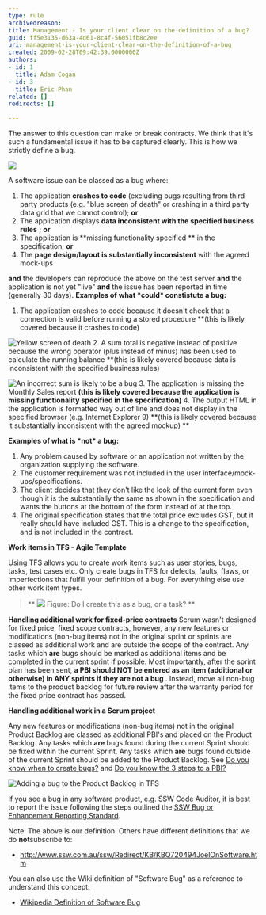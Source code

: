 ```yaml
---
type: rule
archivedreason: 
title: Management - Is your client clear on the definition of a bug?
guid: ff5e3135-d63a-4d61-8c4f-56051fb8c2ee
uri: management-is-your-client-clear-on-the-definition-of-a-bug
created: 2009-02-28T09:42:39.0000000Z
authors:
- id: 1
  title: Adam Cogan
- id: 3
  title: Eric Phan
related: []
redirects: []

---
```


The answer to this question can make or break contracts. We think that it's such a fundamental issue it has to be captured clearly. This is how we strictly define a bug.   
<!--endintro-->


![](bug-feature.png)

A software issue can be classed as a bug where:

1. The application  **crashes to code** (excluding bugs resulting from third party products (e.g. "blue screen of death" or crashing in a third party data grid that we cannot control);  **or**
2. The application displays  **data inconsistent with the specified business rules** ; **or**
3. The application is  **missing functionality  specified ** in the specification;  **or**
4. The  **page design/layout is substantially inconsistent** with the agreed mock-ups


**and** the developers can reproduce the above on the test server  **and** the application is not yet "live"  **and** the issue has been reported in time (generally 30 days).
**Examples of what \*could\* constistute a bug:**
1. The application crashes to code because it doesn't check that a connection is valid before running a stored procedure  **(this is likely covered because it crashes to code)

![Yellow screen of death  ](YellowScreenofDeath.jpg)
2. A sum total is negative instead of positive because the wrong operator (plus instead of minus) has been used to calculate the running balance  **(this is likely covered because data is inconsistent with the specified business rules)

![An incorrect sum is likely to be a bug  ](IncorrectSum.jpg)
3. The application is missing the Monthly Sales report  **(this is likely covered because the application is missing functionality specified in the specification)**
4. The output HTML in the application is formatted way out of line and does not display in the specified browser (e.g. Internet Explorer 9)  **(this is likely covered because it substantially inconsistent with the agreed mockup)
**

**Examples of what is \*not\* a bug:**
1. Any problem caused by software or an application not written by the organization supplying the software.
2. The customer requirement was not included in the user interface/mock-ups/specifications.
3. The client decides that they don't like the look of the current form even though it is the substantially the same as shown in the specification and wants the buttons at the bottom of the form instead of at the top.
4. The original specification states that the total price excludes GST, but it really should have included GST. This is a change to the specification, and is not included in the contract.


**Work items in TFS - Agile Template**

Using TFS allows you to create work items such as user stories, bugs, tasks, test cases etc. Only create bugs in TFS for defects, faults, flaws, or imperfections that fulfill your definition of a bug. For everything else use other work item types.


> ** 
![](2016-02-08_12-20-59.png)
> Figure: Do I create this as a bug, or a task?  **


**Handling additional work for fixed-price contracts** 
Scrum wasn't designed for fixed price, fixed scope contracts, however, any new features or modifications (non-bug items) not in the original sprint or sprints are classed as additional work and are outside the scope of the contract. Any tasks which  **are** bugs should be marked as additional items and be completed in the current sprint if possible. Most importantly, after the sprint plan has been sent,  **a PBI should NOT be entered as an item (additional or otherwise) in ANY sprints if they are not a bug** . Instead, move all non-bug items to the product backlog for future review after the warranty period for the fixed price contract has passed.

**Handling additional work in a Scrum project** 

Any new features or modifications (non-bug items) not in the original Product Backlog are classed as additional PBI's and placed on the Product Backlog. Any tasks which  **are** bugs found during the current Sprint should be fixed within the current Sprint. Any tasks which  **are** bugs found outside of the current Sprint should be added to the Product Backlog. See [Do you know when to create bugs?](/_layouts/15/FIXUPREDIRECT.ASPX?WebId=3dfc0e07-e23a-4cbb-aac2-e778b71166a2&TermSetId=07da3ddf-0924-4cd2-a6d4-a4809ae20160&TermId=a497565c-0fac-4fff-bec2-4cd3278c5654 "Do you know when to create bugs?") and [Do you know the 3 steps to a PBI?](/_layouts/15/FIXUPREDIRECT.ASPX?WebId=3dfc0e07-e23a-4cbb-aac2-e778b71166a2&TermSetId=07da3ddf-0924-4cd2-a6d4-a4809ae20160&TermId=2c4dfc14-8084-4277-ae5e-7f5f692e4065)


![Adding a bug to the Product Backlog in TFS](62034c_tfs_preview_add_bug.png)

If you see a bug in any software product, e.g. SSW Code Auditor, it is best to report the issue following the steps outlined the [SSW Bug or Enhancement Reporting Standard](http://www.ssw.com.au/ssw/Standards/Support/BugReportOrEnhancement.aspx).

Note: The above is our definition. Others have different definitions that we do  **not**subscribe to:
* http://www.ssw.com.au/ssw/Redirect/KB/KBQ720494JoelOnSoftware.htm 




You can also use the Wiki definition of "Software Bug" as a reference to understand this concept:
* [Wikipedia Definition of Software Bug](http://en.wikipedia.org/wiki/Software_bug)
